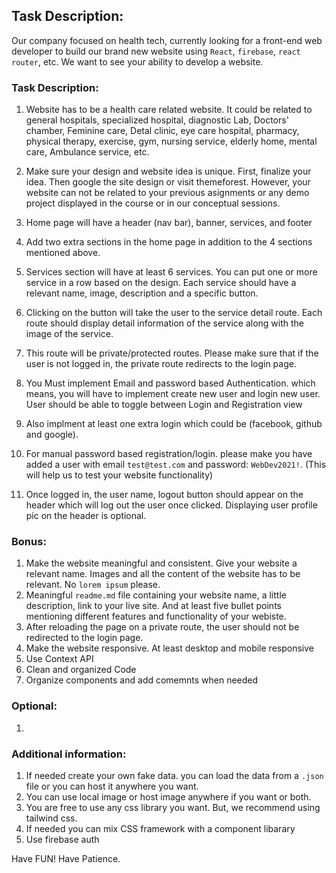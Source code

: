 

## Task Description: 
Our company focused on health tech, currently looking for a front-end web developer to build our brand new website using `React`, `firebase`, `react router`, etc. We want to see your ability to develop a website.


### Task Description: 
1. Website has to be a health care related website. It could be related to general hospitals, specialized hospital, diagnostic Lab, Doctors' chamber, Feminine care, Detal clinic, eye care hospital, pharmacy, physical therapy, exercise, gym, nursing service, elderly home, mental care, Ambulance service, etc. 


2. Make sure your design and website idea is unique. First, finalize your idea. Then google the site design or visit themeforest. However, your website can not be related to your previous asignments or any demo project displayed in the course or in our conceptual sessions.
3. Home page will have a header (nav bar), banner, services, and footer 
4. Add two extra sections in the home page in addition to the 4 sections mentioned above.




5. Services section will have at least 6 services. You can put one or more service in a row based on the design. Each service should have a relevant name, image, description and a specific button. 
6. Clicking on the button will take the user to the service detail route. Each route should display detail information of the service along with the image of the service. 
7. This route will be private/protected routes. Please make sure that if the user is not logged in, the private route redirects to the login page. 

8. You Must implement Email and password based Authentication. which means, you will have to implement create new user and login new user. User should be able to toggle between Login and Registration view 
9. Also implment at least one extra login which could be (facebook, github and google).
10. For manual password based registration/login. please make you have added a user with email `test@test.com` and password: `WebDev2021!`. (This will help us to test your website functionality)
11. Once logged in, the user name, logout button should appear on the header which will log out the user once clicked. Displaying user profile pic on the header is optional.



### Bonus: 
1. Make the website meaningful and consistent. Give your website a relevant name. Images and all the content of the website has to be relevant. No `lorem ipsum` please.
2. Meaningful `readme.md` file containing your website name, a little description, link to your live site. And at least five bullet points mentioning different features and functionality of your webiste.
3. After reloading the page on a private route, the user should not be redirected to the login page.
4. Make the website responsive. At least desktop and mobile responsive
5. Use Context API
6. Clean and organized Code
7. Organize components and add comemnts when needed


### Optional:
1. 


### Additional information:
1. If needed create your own fake data. you can load the data from a `.json` file or you can host it anywhere you want. 
2. You can use local image or host image anywhere if you want or both.
3. You are free to use any css library you want. But, we recommend using tailwind css. 
4. If needed you can mix CSS framework with a component libarary
5. Use firebase auth


Have FUN! Have Patience. 

